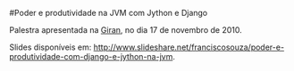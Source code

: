 #Poder e produtividade na JVM com Jython e Django

Palestra apresentada na [Giran](http://www.giran.com.br "Giran"), no dia 17 de novembro de 2010.

Slides disponíveis em: <http://www.slideshare.net/franciscosouza/poder-e-produtividade-com-django-e-jython-na-jvm>.
